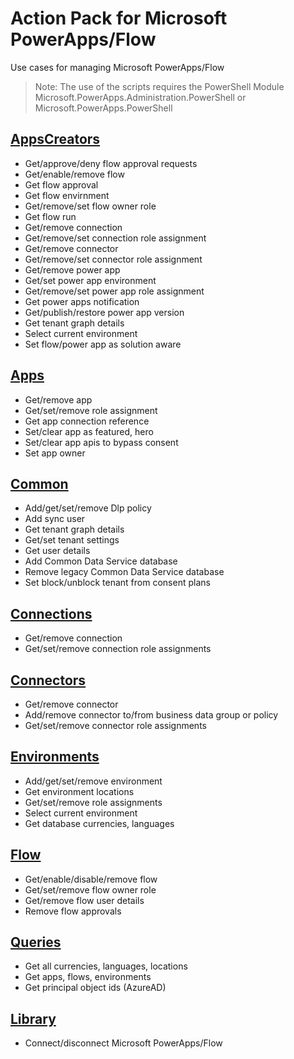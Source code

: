 # Action Pack for Microsoft PowerApps/Flow 
Use cases for managing Microsoft PowerApps/Flow

> Note: The use of the scripts requires the PowerShell Module Microsoft.PowerApps.Administration.PowerShell or Microsoft.PowerApps.PowerShell

## [AppsCreators](./AppsCreators)
+ Get/approve/deny flow approval requests
+ Get/enable/remove flow
+ Get flow approval
+ Get flow envirnment
+ Get/remove/set flow owner role
+ Get flow run
+ Get/remove connection
+ Get/remove/set connection role assignment
+ Get/remove connector
+ Get/remove/set connector role assignment
+ Get/remove power app
+ Get/set power app environment
+ Get/remove/set power app role assignment
+ Get power apps notification
+ Get/publish/restore power app version
+ Get tenant graph details
+ Select current environment
+ Set flow/power app as solution aware

## [Apps](./Apps)

+ Get/remove app
+ Get/set/remove role assignment
+ Get app connection reference
+ Set/clear app as featured, hero
+ Set/clear app apis to bypass consent
+ Set app owner

## [Common](./Commn)

+ Add/get/set/remove Dlp policy
+ Add sync user
+ Get tenant graph details
+ Get/set tenant settings
+ Get user details
+ Add Common Data Service database
+ Remove legacy Common Data Service database
+ Set block/unblock tenant from consent plans

## [Connections](./Connections)

+ Get/remove connection
+ Get/set/remove connection role assignments

## [Connectors](./Connectors)

+ Get/remove connector
+ Add/remove connector to/from business data group or policy
+ Get/set/remove connector role assignments

## [Environments](./Environments)

+ Add/get/set/remove environment
+ Get environment locations
+ Get/set/remove role assignments
+ Select current environment
+ Get database currencies, languages

## [Flow](./Flow)

+ Get/enable/disable/remove flow
+ Get/set/remove flow owner role
+ Get/remove flow user details
+ Remove flow approvals

## [Queries](./_QUERY_)

+ Get all currencies, languages, locations
+ Get apps, flows, environments
+ Get principal object ids (AzureAD)

## [Library](./_LIB_)

+ Connect/disconnect Microsoft PowerApps/Flow